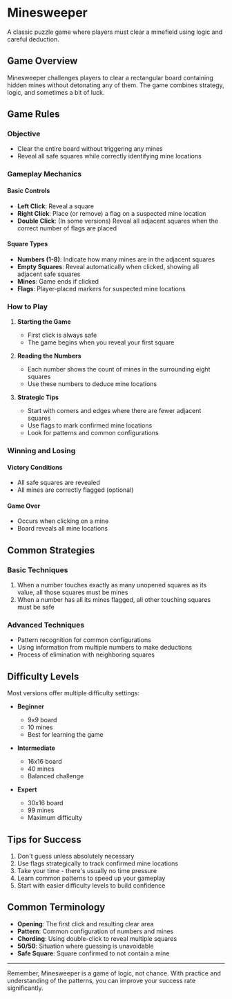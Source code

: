 # Minesweeper

A classic puzzle game where players must clear a minefield using logic and careful deduction.

## Game Overview

Minesweeper challenges players to clear a rectangular board containing hidden mines without detonating any of them. The game combines strategy, logic, and sometimes a bit of luck.

## Game Rules

### Objective
- Clear the entire board without triggering any mines
- Reveal all safe squares while correctly identifying mine locations

### Gameplay Mechanics

#### Basic Controls
- **Left Click**: Reveal a square
- **Right Click**: Place (or remove) a flag on a suspected mine location
- **Double Click**: (In some versions) Reveal all adjacent squares when the correct number of flags are placed

#### Square Types
- **Numbers (1-8)**: Indicate how many mines are in the adjacent squares
- **Empty Squares**: Reveal automatically when clicked, showing all adjacent safe squares
- **Mines**: Game ends if clicked
- **Flags**: Player-placed markers for suspected mine locations

### How to Play

1. **Starting the Game**
   - First click is always safe
   - The game begins when you reveal your first square

2. **Reading the Numbers**
   - Each number shows the count of mines in the surrounding eight squares
   - Use these numbers to deduce mine locations

3. **Strategic Tips**
   - Start with corners and edges where there are fewer adjacent squares
   - Use flags to mark confirmed mine locations
   - Look for patterns and common configurations

### Winning and Losing

#### Victory Conditions
- All safe squares are revealed
- All mines are correctly flagged (optional)

#### Game Over
- Occurs when clicking on a mine
- Board reveals all mine locations

## Common Strategies

### Basic Techniques
1. When a number touches exactly as many unopened squares as its value, all those squares must be mines
2. When a number has all its mines flagged, all other touching squares must be safe

### Advanced Techniques
- Pattern recognition for common configurations
- Using information from multiple numbers to make deductions
- Process of elimination with neighboring squares

## Difficulty Levels

Most versions offer multiple difficulty settings:

- **Beginner**
  - 9x9 board
  - 10 mines
  - Best for learning the game

- **Intermediate**
  - 16x16 board
  - 40 mines
  - Balanced challenge

- **Expert**
  - 30x16 board
  - 99 mines
  - Maximum difficulty

## Tips for Success

1. Don't guess unless absolutely necessary
2. Use flags strategically to track confirmed mine locations
3. Take your time - there's usually no time pressure
4. Learn common patterns to speed up your gameplay
5. Start with easier difficulty levels to build confidence

## Common Terminology

- **Opening**: The first click and resulting clear area
- **Pattern**: Common configuration of numbers and mines
- **Chording**: Using double-click to reveal multiple squares
- **50/50**: Situation where guessing is unavoidable
- **Safe Square**: Square confirmed to not contain a mine

---

Remember, Minesweeper is a game of logic, not chance. With practice and understanding of the patterns, you can improve your success rate significantly.
